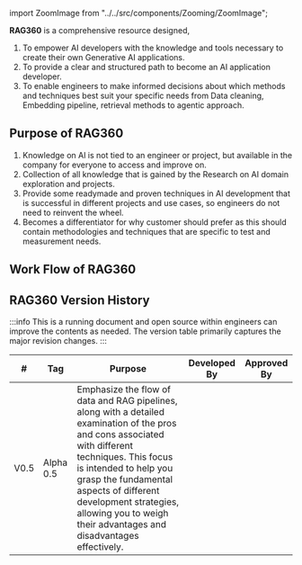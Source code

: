 import ZoomImage from "../../src/components/Zooming/ZoomImage";

**RAG360** is a comprehensive resource designed,

1. To empower AI developers with the knowledge and tools necessary to create
   their own Generative AI applications.
2. To provide a clear and structured path to become an AI application developer.
3. To enable engineers to make informed decisions about which methods and
   techniques best suit your specific needs from Data cleaning, Embedding
   pipeline, retrieval methods to agentic approach.

## Purpose of RAG360
1. Knowledge on AI is not tied to an engineer or project, but available in the company for everyone to access and improve on.
2. Collection of all knowledge that is gained by the Research on AI domain exploration and projects.
3. Provide some readymade and proven techniques in AI development that is successful in different projects and use cases, so engineers do not need to reinvent the wheel.
4. Becomes a differentiator for why customer should prefer as this should contain methodologies and techniques that are specific to test and measurement needs.

## Work Flow of RAG360
<ZoomImage/>
    
## RAG360 Version History

:::info 
This is a running document and open source within engineers
can improve the contents as needed. The version table primarily captures the
major revision changes. 
:::

| #    | Tag       | Purpose                                                                                                                                                                                                                                                                                                                | Developed By | Approved By |
| ---- | --------- | ---------------------------------------------------------------------------------------------------------------------------------------------------------------------------------------------------------------------------------------------------------------------------------------------------------------------- | ------------ | ----------- |
| V0.5 | Alpha 0.5 | Emphasize the flow of data and RAG pipelines, along with a detailed examination of the pros and cons associated with different techniques. This focus is intended to help you grasp the fundamental aspects of different development strategies, allowing you to weigh their advantages and disadvantages effectively. |              |             |
